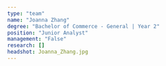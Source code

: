 ```yaml
---
type: "team"
name: "Joanna Zhang"
degree: "Bachelor of Commerce - General | Year 2"
position: "Junior Analyst"
management: "False"
research: []
headshot: Joanna_Zhang.jpg
---
```




